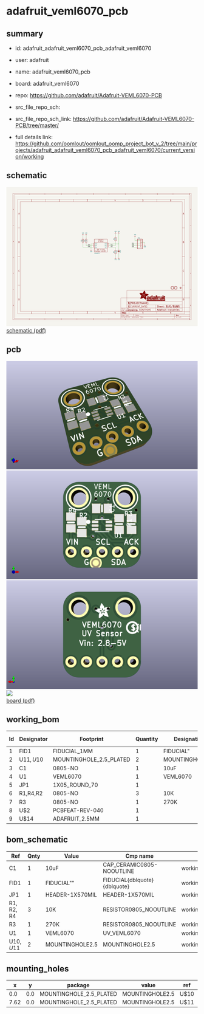 # adafruit_veml6070_pcb
 
## summary 
* id: adafruit_adafruit_veml6070_pcb_adafruit_veml6070
* user: adafruit
* name: adafruit_veml6070_pcb
* board: adafruit_veml6070
* repo: https://github.com/adafruit/Adafruit-VEML6070-PCB



* src_file_repo_sch: 
* src_file_repo_sch_link: https://github.com/adafruit/Adafruit-VEML6070-PCB/tree/master/
* full details link: https://github.com/oomlout/oomlout_oomp_project_bot_v_2/tree/main/projects/adafruit_adafruit_veml6070_pcb_adafruit_veml6070/current_version/working  

## schematic  
![](working_schematic_600.png)  
[schematic (pdf)](working_schematic.pdf) 






















## pcb  
![](working_3d_600.png) 
![](working_3d_front_600.png)  
![](working_3d_back_600.png)  
![](working_600.png)  
[board (pdf)](working.pdf)  

## working_bom
| Id | Designator | Footprint | Quantity | Designation | Supplier and ref |  | None | 
| --- | --- | --- | --- | --- | --- | --- | --- | 
| 1 | FID1 | FIDUCIAL_1MM | 1 | FIDUCIAL" |  |  | [''] | 
| 2 | U$11,U$10 | MOUNTINGHOLE_2.5_PLATED | 2 | MOUNTINGHOLE2.5 |  |  | [''] | 
| 3 | C1 | 0805-NO | 1 | 10uF |  |  | [''] | 
| 4 | U1 | VEML6070 | 1 | VEML6070 |  |  | [''] | 
| 5 | JP1 | 1X05_ROUND_70 | 1 |  |  |  | [''] | 
| 6 | R1,R4,R2 | 0805-NO | 3 | 10K |  |  | [''] | 
| 7 | R3 | 0805-NO | 1 | 270K |  |  | [''] | 
| 8 | U$2 | PCBFEAT-REV-040 | 1 |  |  |  | [''] | 
| 9 | U$14 | ADAFRUIT_2.5MM | 1 |  |  |  | [''] | 


## bom_schematic
| Ref | Qnty | Value | Cmp name | Footprint | Description | Vendor | DNP | 
| --- | --- | --- | --- | --- | --- | --- | --- | 
| C1 | 1 | 10uF | CAP_CERAMIC0805-NOOUTLINE | working:0805-NO |  |  |  | 
| FID1 | 1 | FIDUCIAL"" | FIDUCIAL{dblquote}{dblquote} | working:FIDUCIAL_1MM |  |  |  | 
| JP1 | 1 | HEADER-1X570MIL | HEADER-1X570MIL | working:1X05_ROUND_70 |  |  |  | 
| R1, R2, R4 | 3 | 10K | RESISTOR0805_NOOUTLINE | working:0805-NO |  |  |  | 
| R3 | 1 | 270K | RESISTOR0805_NOOUTLINE | working:0805-NO |  |  |  | 
| U1 | 1 | VEML6070 | UV_VEML6070 | working:VEML6070 |  |  |  | 
| U$10, U$11 | 2 | MOUNTINGHOLE2.5 | MOUNTINGHOLE2.5 | working:MOUNTINGHOLE_2.5_PLATED |  |  |  | 


## mounting_holes
| x | y | package | value | ref | size | 
| --- | --- | --- | --- | --- | --- | 
| 0.0 | 0.0 | MOUNTINGHOLE_2.5_PLATED | MOUNTINGHOLE2.5 | U$10 | m3 | 
| 7.62 | 0.0 | MOUNTINGHOLE_2.5_PLATED | MOUNTINGHOLE2.5 | U$11 | m3 | 


